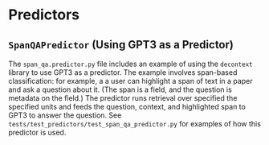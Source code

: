 # Predictors
## `SpanQAPredictor` (Using GPT3 as a Predictor)

The `span_qa.predictor.py` file includes an example of using the `decontext` library to use GPT3 as a predictor. The example involves span-based classification: for example, a a user can highlight a span of text in a paper and ask a question about it. (The span is a field, and the question is metadata on the field.) The predictor runs retrieval over specified the specified units and feeds the question, context, and highlighted span to GPT3 to answer the question. See `tests/test_predictors/test_span_qa_predictor.py` for examples of how this predictor is used.